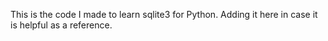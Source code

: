 This is the code I made to learn sqlite3 for Python.  Adding it here in case it is helpful as a reference.